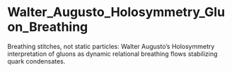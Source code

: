 # Walter_Augusto_Holosymmetry_Gluon_Breathing
Breathing stitches, not static particles: Walter Augusto’s Holosymmetry interpretation of gluons as dynamic relational breathing flows stabilizing quark condensates.
